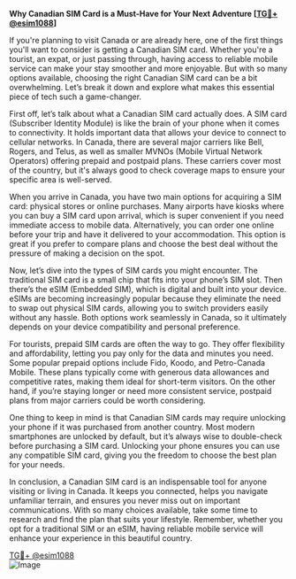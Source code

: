**Why Canadian SIM Card is a Must-Have for Your Next Adventure [[TG💪+ @esim1088](https://t.me/s/esim1088)]**

If you're planning to visit Canada or are already here, one of the first things you'll want to consider is getting a Canadian SIM card. Whether you're a tourist, an expat, or just passing through, having access to reliable mobile service can make your stay smoother and more enjoyable. But with so many options available, choosing the right Canadian SIM card can be a bit overwhelming. Let’s break it down and explore what makes this essential piece of tech such a game-changer.

First off, let’s talk about what a Canadian SIM card actually does. A SIM card (Subscriber Identity Module) is like the brain of your phone when it comes to connectivity. It holds important data that allows your device to connect to cellular networks. In Canada, there are several major carriers like Bell, Rogers, and Telus, as well as smaller MVNOs (Mobile Virtual Network Operators) offering prepaid and postpaid plans. These carriers cover most of the country, but it's always good to check coverage maps to ensure your specific area is well-served.

When you arrive in Canada, you have two main options for acquiring a SIM card: physical stores or online purchases. Many airports have kiosks where you can buy a SIM card upon arrival, which is super convenient if you need immediate access to mobile data. Alternatively, you can order one online before your trip and have it delivered to your accommodation. This option is great if you prefer to compare plans and choose the best deal without the pressure of making a decision on the spot.

Now, let’s dive into the types of SIM cards you might encounter. The traditional SIM card is a small chip that fits into your phone’s SIM slot. Then there’s the eSIM (Embedded SIM), which is digital and built into your device. eSIMs are becoming increasingly popular because they eliminate the need to swap out physical SIM cards, allowing you to switch providers easily without any hassle. Both options work seamlessly in Canada, so it ultimately depends on your device compatibility and personal preference.

For tourists, prepaid SIM cards are often the way to go. They offer flexibility and affordability, letting you pay only for the data and minutes you need. Some popular prepaid options include Fido, Koodo, and Petro-Canada Mobile. These plans typically come with generous data allowances and competitive rates, making them ideal for short-term visitors. On the other hand, if you’re staying longer or need more consistent service, postpaid plans from major carriers could be worth considering.

One thing to keep in mind is that Canadian SIM cards may require unlocking your phone if it was purchased from another country. Most modern smartphones are unlocked by default, but it’s always wise to double-check before purchasing a SIM card. Unlocking your phone ensures you can use any compatible SIM card, giving you the freedom to choose the best plan for your needs.

In conclusion, a Canadian SIM card is an indispensable tool for anyone visiting or living in Canada. It keeps you connected, helps you navigate unfamiliar terrain, and ensures you never miss out on important communications. With so many choices available, take some time to research and find the plan that suits your lifestyle. Remember, whether you opt for a traditional SIM or an eSIM, having reliable mobile service will enhance your experience in this beautiful country.

[TG💪+ @esim1088](https://t.me/s/esim1088)  
![Image](https://i.postimg.cc/Y0z9fWf4/image.png)